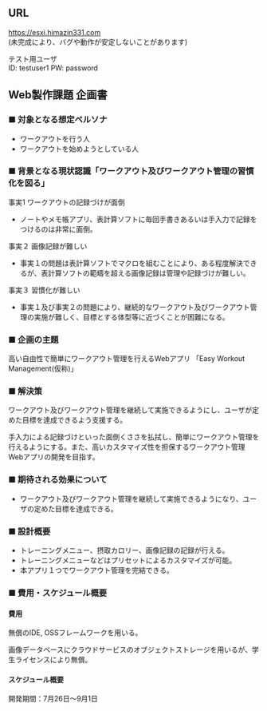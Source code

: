 ## URL
https://esxi.himazin331.com<br>
(未完成により、バグや動作が安定しないことがあります)<br>

テスト用ユーザ<br>
ID: testuser1
PW: password


## Web製作課題 企画書
### ■	対象となる想定ペルソナ
- ワークアウトを行う人
- ワークアウトを始めようとしている人
### ■	背景となる現状認識「ワークアウト及びワークアウト管理の習慣化を図る」
事実1 ワークアウトの記録づけが面倒
- ノートやメモ帳アプリ、表計算ソフトに毎回手書きあるいは手入力で記録をつけるのは非常に面倒。

事実２ 画像記録が難しい
- 事実１の問題は表計算ソフトでマクロを組むことにより、ある程度解決できるが、表計算ソフトの範疇を超える画像記録は管理や記録づけが難しい。

事実３ 習慣化が難しい
- 事実１及び事実２の問題により、継続的なワークアウト及びワークアウト管理の実施が難しく、目標とする体型等に近づくことが困難になる。
### ■	企画の主題
高い自由性で簡単にワークアウト管理を行えるWebアプリ
「Easy Workout Management(仮称)」
### ■	解決策
ワークアウト及びワークアウト管理を継続して実施できるようにし、ユーザが定めた目標を達成できるよう支援する。

手入力による記録づけといった面倒くささを払拭し、簡単にワークアウト管理を行えるようにする。また、高いカスタマイズ性を担保するワークアウト管理Webアプリの開発を目指す。
### ■	期待される効果について
- ワークアウト及びワークアウト管理を継続して実施できるようになり、ユーザの定めた目標を達成できる。
### ■	設計概要
- トレーニングメニュー、摂取カロリー、画像記録の記録が行える。
- トレーニングメニューなどはプリセットによるカスタマイズが可能。
- 本アプリ１つでワークアウト管理を完結できる。

### ■	費用・スケジュール概要
#### 費用
無償のIDE, OSSフレームワークを用いる。

画像データベースにクラウドサービスのオブジェクトストレージを用いるが、学生ライセンスにより無償。
#### スケジュール概要
開発期間：7月26日～9月1日
